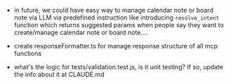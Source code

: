 
- in future, we could have easy way to manage calendar note or board note via LLM via predefined instruction like introducing `resolve_intent` function which returns suggested params when people say they want to create/manage calendar note or board note.... 

- create responseFormatter.ts for manage response structure of all mcp functions
- what's the logic for tests/validation.test.js, is it unit testing? If so, update the info about it at CLAUDE.md